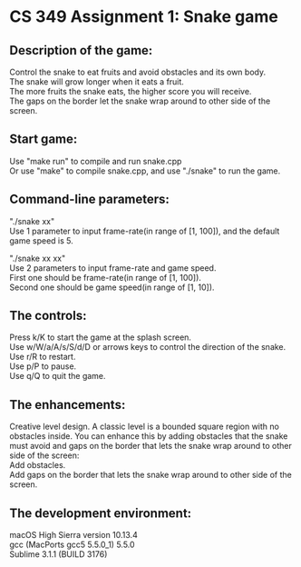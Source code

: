 # CS 349 Assignment 1: Snake game

## Description of the game:<br />
Control the snake to eat fruits and avoid obstacles and its own body.<br />
The snake will grow longer when it eats a fruit.<br />
The more fruits the snake eats, the higher score you will receive.<br />
The gaps on the border let the snake wrap around to other side of the screen.<br />

## Start game:<br />
Use "make run" to compile and run snake.cpp<br />
Or use "make" to compile snake.cpp, and use "./snake" to run the game.<br />

## Command-line parameters:<br />
"./snake xx"<br />
Use 1 parameter to input frame-rate(in range of [1, 100]), and the default game speed is 5.<br />

"./snake xx xx"<br />
Use 2 parameters to input frame-rate and game speed.<br />
First one should be frame-rate(in range of [1, 100]).<br />
Second one should be game speed(in range of [1, 10]).<br />

## The controls:<br />
Press k/K to start the game at the splash screen.<br />
Use w/W/a/A/s/S/d/D or arrows keys to control the direction of the snake.<br />
Use r/R to restart.<br />
Use p/P to pause.<br />
Use q/Q to quit the game.<br />

## The enhancements:<br />
Creative level design. A classic level is a bounded square region with no obstacles inside. You can enhance this by adding obstacles that the snake must avoid and gaps on the border that lets the snake wrap around to other side of the screen: <br />
Add obstacles.<br />
Add gaps on the border that lets the snake wrap around to other side of the screen.<br />

## The development environment:<br />
macOS High Sierra version 10.13.4<br />
gcc (MacPorts gcc5 5.5.0_1) 5.5.0<br />
Sublime 3.1.1 (BUILD 3176)